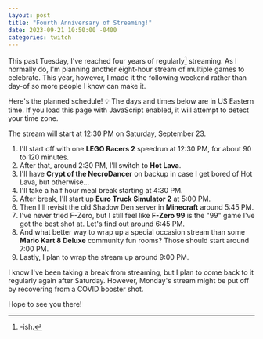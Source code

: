 ```yaml
---
layout: post
title: "Fourth Anniversary of Streaming!"
date: 2023-09-21 10:50:00 -0400
categories: twitch
---
```


This past Tuesday, I've reached four years of regularly[^1] streaming. As I normally do, I'm planning another eight-hour stream of multiple games to celebrate. This year, however, I made it the following weekend rather than day-of so more people I know can make it.

Here's the planned schedule! <span id="time-notice">💡 The days and times below are in US Eastern time. If you load this page with JavaScript enabled, it will attempt to detect your time zone.</span>

The stream will start at <span id="start-time">12:30 PM on Saturday, September 23</span>.

1. I'll start off with one **LEGO Racers 2** speedrun at <span id="start-time-2">12:30 PM</span>, for about 90 to 120 minutes.
2. After that, around <span id="lava-time">2:30 PM</span>, I'll switch to **Hot Lava**.
3. I'll have **Crypt of the NecroDancer** on backup in case I get bored of Hot Lava, but otherwise...
4. I'll take a half hour meal break starting at <span id="break-time">4:30 PM</span>.
5. After break, I'll start up **Euro Truck Simulator 2** at <span id="ets2-time">5:00 PM</span>.
6. Then I'll revisit the old Shadow Den server in **Minecraft** around <span id="minecraft-time">5:45 PM</span>.
7. I've never tried F-Zero, but I still feel like **F-Zero 99** is the "99" game I've got the best shot at. Let's find out around <span id="fzero-time">6:45 PM</span>.
8. And what better way to wrap up a special occasion stream than some **Mario Kart 8 Deluxe** community fun rooms? Those should start around <span id="mariokart-time">7:00 PM</span>.
9. Lastly, I plan to wrap the stream up around <span id="end-time">9:00 PM</span>.

I know I've been taking a break from streaming, but I plan to come back to it regularly again after Saturday. However, Monday's stream might be put off by recovering from a COVID booster shot.

Hope to see you there!

<script src="/scripts/luxon.js"></script>
<script>
  var DateTime = luxon.DateTime;
  // Set the timezone to my own
  var start = DateTime.fromObject({ year: 2023, month: 9, day: 23, hour: 12, minute: 30 }, {zone: "America/Detroit"});
  // Set all the times and days correctly
  var lava = start.set({ hour: 14, minute: 30 });
  var sBreak = start.set({ hour: 16, minute: 30 });
  var truck = start.set({ hour: 17, minute: 0 });
  var minecraft = start.set({ hour: 17, minute: 45 });
  var fzero = start.set({ hour: 18, minute: 45 });
  var mariokart = start.set({ hour: 19, minute: 0 });
  var end = start.set({ hour: 21, minute: 0 });
  // Set all timezones to the reader's
  var localZone = "local";
  start = start.setZone(localZone);
  lava = lava.setZone(localZone);
  sBreak = sBreak.setZone(localZone);
  truck = truck.setZone(localZone);
  minecraft = minecraft.setZone(localZone);
  fzero = fzero.setZone(localZone);
  mariokart = mariokart.setZone(localZone);
  end = end.setZone(localZone);
  // And now set the spans above
  var simple = DateTime.TIME_SIMPLE;
  document.getElementById("start-time").innerText = start.toLocaleString(simple) + " on " + start.toLocaleString({ weekday: 'long', month: 'long', day: 'numeric' });
  document.getElementById("start-time-2").innerText = start.toLocaleString(simple);
  document.getElementById("lava-time").innerText = lava.toLocaleString(simple);
  document.getElementById("break-time").innerText = sBreak.toLocaleString(simple);
  document.getElementById("ets2-time").innerText = truck.toLocaleString(simple);
  document.getElementById("minecraft-time").innerText = minecraft.toLocaleString(simple);
  document.getElementById("fzero-time").innerText = fzero.toLocaleString(simple);
  document.getElementById("mariokart-time").innerText = mariokart.toLocaleString(simple);
  document.getElementById("end-time").innerText = end.toLocaleString(simple);
  document.getElementById("time-notice").innerText = "✅ The days and times below are in your local time.";
</script>

[^1]: -ish.